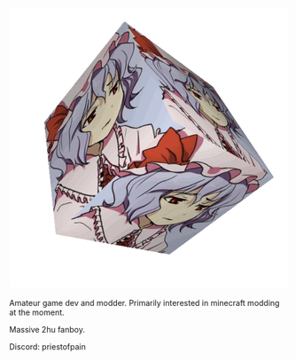 ### ![Remi Cube](resources/img/remiCube.gif)

Amateur game dev and modder. Primarily interested in minecraft modding at the moment. <br>

Massive 2hu fanboy. 

Discord: priestofpain
